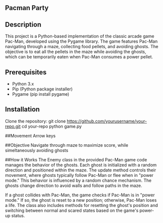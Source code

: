 ## Pacman Party

## Description
This project is a Python-based implementation of the classic arcade game Pac-Man, developed using the Pygame library. The game features Pac-Man navigating through a maze, collecting food pellets, and avoiding ghosts. The objective is to eat all the pellets in the maze while avoiding the ghosts, which can be temporarily eaten when Pac-Man consumes a power pellet.

## Prerequisites
- Python 3.x
- Pip (Python package installer)
- Pygame (pip install pygame)

## Installation
Clone the repository:
   git clone https://github.com/yourusername/your-repo.git
   cd your-repo
python game.py

##Movement
Arrow keys

##Objective
Navigate through maze to maximize score, while simeltaneously avoiding ghosts

##How it Works
The Enemy class in the provided Pac-Man game code manages the behavior of the ghosts. Each ghost is initialized with a random direction and positioned within the maze. The update method controls their movement, where ghosts typically follow Pac-Man or flee when in "power mode." This behavior is influenced by a random chance mechanism. The ghosts change direction to avoid walls and follow paths in the maze.

If a ghost collides with Pac-Man, the game checks if Pac-Man is in "power mode." If so, the ghost is reset to a new position; otherwise, Pac-Man loses a life. The class also includes methods for resetting the ghost's position and switching between normal and scared states based on the game's power-up status.
